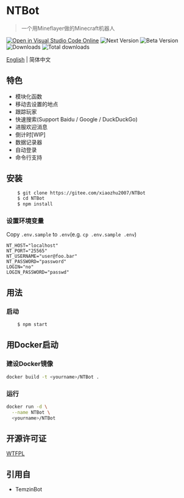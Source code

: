 # NTBot

> 一个用Mineflayer做的Minecraft机器人

[![Open in Visual Studio Code Online](https://img.shields.io/badge/-open%20in%20vscode-blue?style=for-the-badge&logo=visualstudiocode)](https://open.vscode.dev/xiaozhu2007/NTBot) ![Next Version](https://img.shields.io/npm/v/ntbot/next.svg?style=for-the-badge&logo=npm) ![Beta Version](https://img.shields.io/npm/v/ntbot/beta.svg?style=for-the-badge&logo=npm) ![Downloads](https://img.shields.io/npm/dw/ntbot?logo=npm&style=for-the-badge) ![Total downloads](https://img.shields.io/npm/dt/ntbot?style=for-the-badge&logo=npm)

[English](./README.md) | 简体中文

## 特色

- 模块化函数
- 移动去设置的地点
- 跟踪玩家
- 快速搜索(Support Baidu / Google / DuckDuckGo)
- 进服欢迎消息
- 倒计时[WIP]
- 数据记录器
- 自动登录
- 命令行支持


## 安装
```bash
    $ git clone https://gitee.com/xiaozhu2007/NTBot
    $ cd NTBot
    $ npm install
```

### 设置环境变量

Copy `.env.sample` to `.env`(e.g. `cp .env.sample .env`)

```env
NT_HOST="localhost"
NT_PORT="25565"
NT_USERNAME="user@foo.bar"
NT_PASSWORD="password"
LOGIN="no"
LOGIN_PASSWORD="passwd"
```

## 用法


### 启动

```txt
    $ npm start
```

## 用Docker启动

### 建设Docker镜像

```bash
docker build -t <yourname>/NTBot .
```

### 运行

```bash
docker run -d \
  --name NTBot \
  <yourname>/NTBot
```

## 开源许可证

[WTFPL](LICENSE)

## 引用自
 * TemzinBot
